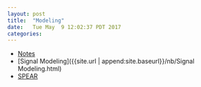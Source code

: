 ```yaml
---
layout: post
title:  "Modeling"
date:   Tue May  9 12:02:37 PDT 2017
categories:
---
```


- [Notes](http://w2.mat.ucsb.edu/201A/2016/notes/Modeling.html)
- [Signal Modeling]({{site.url | append:site.baseurl}}/nb/Signal Modeling.html)
- [SPEAR](http://www.klingbeil.com/spear)
